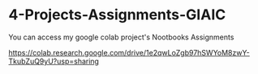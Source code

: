 # 4-Projects-Assignments-GIAIC
You can access my google colab project's Nootbooks 
Assignments

https://colab.research.google.com/drive/1e2qwLoZgb97hSWYoM8zwY-TkubZuQ9yU?usp=sharing


